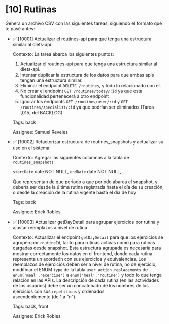 # [10] Rutinas

Genera un archivo CSV con las siguientes tareas, siguiendo el formato que te pasé antes:

- ✅ [10001] Actualizar el routines-api para que tenga una estructura similar al diets-api

  Contexto: La tarea abarca los siguientes puntos:

  1. Actualizar el routines-api para que tenga una estructura similar al diets-api.
  2. Intentar duplicar la estructura de los datos para que ambas apis tengan una estructura similar.
  3. Eliminar el endpoint `DELETE /routines`, y todo lo relacionado con el.
  4. No crear el endpoint `GET /routines/today/:id` ya que esta funcionalidad pertenecerá a otro endpoint
  5. Ignorar los endpoints `GET /routines/user/:id` y `GET /routines/specialist/:id` ya que podrían ser eliminados (Tarea [015] del BACKLOG)

  Tags: back

  Assignee: Samuel Reveles

- ✅ [10002] Refactorizar estructura de routines_snapshots y actualizar su uso en el sistema

  Contexto: Agregar las siguientes columnas a la tabla de `routines_snapshots`

  `startDate` date NOT NULL,
  `endDate` date NOT NULL,

  Que representan de que periodo a que periodo abarca el snapshot, y debería ser desde la última rutina registrada hasta el día de su creación, o desde la creación de la rutina vigente hasta el día de hoy

  Tags: back

  Assignee: Erick Robles

- ✅ [10003] Actualizar getDayDetail para agrupar ejercicios por rutina y ajustar reemplazos a nivel de rutina

  Contexto: Actualizar el endpoint `getDayDetail` para que los ejercicios se agrupen por `routineId`, tanto para rutinas activas como para rutinas cargadas desde snapshot. Esta estructura agrupada es necesaria para mostrar correctamente los datos en el frontend, donde cada rutina representa un acordeón con sus ejercicios y equivalencias.
  Los reemplazos de ejercicios deben ser a nivel de rutina, no de ejercicio, modificar el ENUM `type` de la tabla `user_action_replacements` de `enum('meal','exercise')` a `enum('meal','routine')` y todo lo que tenga relación en las APIs.
  La descripción de cada rutina (en las actividades de los usuarios) debe ser un concatenado de los nombres de los ejercicios con sus `repetitions` y ordenados ascendentemente (de 1 a "n").

  Tags: back, front

  Assignee: Erick Robles
